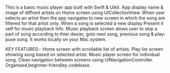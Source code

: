 This is a basic music player app built with Swift & Uikit.
App display name & image of diffrent artists on Home screen using UICollectionView.
When user selects an artist then the app navigates to new screen in which the song are filtered for that artist only.
When a song is selected a new display Present it self for music playback info.
Music playback screen alows user to skip a part of song according to thier desier, goto next song, previous song & play-puse song.
It works locally on your Mac system.

KEY FEATURES:-
Home screen with scrollable list of artists.
Play list screen showing song based on selected artist.
Music player screen for individual song.
Clean navigation between screens using UINavigationController.
Organised,beginner-friendley codebase.
